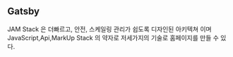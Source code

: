 ## Gatsby ##

JAM Stack 은 더빠르고, 안전, 스케일링 관리가 쉽도록 디자인된 아키텍쳐 이며
JavaScript,Api,MarkUp Stack 의 약자로 저세가지의 기술로 홈페이지를 만들 수 있다.
